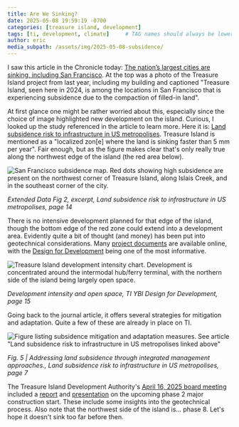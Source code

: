 ```yaml
---
title: Are We Sinking?
date: 2025-05-08 19:59:19 -0700
categories: [treasure island, development]
tags: [ti, development, climate]     # TAG names should always be lowercase
author: eric
media_subpath: /assets/img/2025-05-08-subsidence/
---
```


I saw this article in the Chronicle today: [The nation’s largest cities are sinking, including San Francisco](https://www.sfchronicle.com/sf/article/city-sink-land-subsidence-20313892.php). At the top was a photo of the Treasure Island project from last year, including my building and captioned "Treasure Island, seen here in 2024, is among the locations in San Francisco that is experiencing subsidence due to the compaction of filled-in land".

At first glance one might be rather worried about this, especially since the choice of image highlighted new development on the island. Curious, I looked up the study referenced in the article to learn more. Here it is: [Land subsidence risk to infrastructure in US metropolises](https://www.nature.com/articles/s44284-025-00240-y). Treasure Island is mentioned as a "localized
zon[e] where the land is sinking faster than 5 mm per year". Fair enough, but as the figure makes clear that's only really true along the northwest edge of the island (the red area below).

![San Francisco subsidence map. Red dots showing high subsidence are present on the northwest corner of Treasure Island, along Islais Creek, and in the southeast corner of the city.](pdf14.png) 

*Extended Data Fig 2, excerpt, Land subsidence risk to infrastructure in US metropolises, page 14*

There is no intensive development planned for that edge of the island, though the bottom edge of the red zone could extend into a development area. Evidently quite a bit of thought (and money) has been put into geotechnical considerations. Many [project documents](https://www.sf.gov/information--treasure-islandyerba-buena-island-development-project) are available online, with the [Design for Development](https://media.api.sf.gov/documents/240404-D4D_UPDATE.pdf) being one of the most informative.

![Treasure Island development intensity chart. Development is concentrated around the intermodal hub/ferry terminal, with the northern side of the island being largely open space.](d4d15.png) 

*Development intensity and open space, TI YBI Design for Development, page 15*

Going back to the journal article, it offers several strategies for mitigation and adaptation.  Quite a few of these are already in place on TI.

![Figure listing subsidence mitigation and adaptation measures. See article "Land subsidence risk to infrastructure in US metropolises linked above"](pdf7.png) 

*Fig. 5 | Addressing land subsidence through integrated management
approaches., Land subsidence risk to infrastructure in US metropolises, page 7*

The Treasure Island Development Authority's [April 16, 2025 board meeting](https://www.sf.gov/meeting--april-16-2025--tida-board-directors-meeting-agenda) included a [report](https://media.api.sf.gov/documents/04.16.25_Item_8_Construction_Update.pdf) and [presentation](https://media.api.sf.gov/documents/Item_8_Construction_Update_Presentation.pdf) on the upcoming phase 2 major construction start. These include some insights into the geotechnical process. Also note that the northwest side of the island is... phase 8. Let's hope it doesn't sink too far before then.
